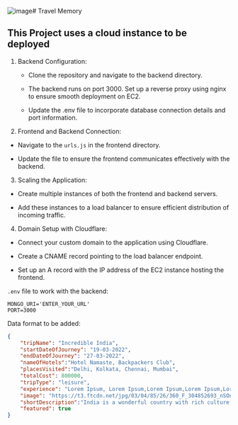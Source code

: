 ![image](https://github.com/Sadashiva84/TravelMemory/assets/137101252/703568a2-f0e9-484b-8f82-ef8ef9e4abd1)# Travel Memory
## This Project uses a cloud instance to be deployed

1. Backend Configuration:

   - Clone the repository and navigate to the backend directory.

   - The backend runs on port 3000. Set up a reverse proxy using nginx to ensure smooth deployment on EC2.

   - Update the .env file to incorporate database connection details and port information.

 2. Frontend and Backend Connection:

   - Navigate to the `urls.js` in the frontend directory.

   - Update the file to ensure the frontend communicates effectively with the backend.

 3. Scaling the Application:

   - Create multiple instances of both the frontend and backend servers.

   - Add these instances to a load balancer to ensure efficient distribution of incoming traffic.

 4. Domain Setup with Cloudflare:

   - Connect your custom domain to the application using Cloudflare.

   - Create a CNAME record pointing to the load balancer endpoint.

   - Set up an A record with the IP address of the EC2 instance hosting the frontend.





`.env` file to work with the backend:

```
MONGO_URI='ENTER_YOUR_URL'
PORT=3000
```

Data format to be added: 

```json
{
    "tripName": "Incredible India",
    "startDateOfJourney": "19-03-2022",
    "endDateOfJourney": "27-03-2022",
    "nameOfHotels":"Hotel Namaste, Backpackers Club",
    "placesVisited":"Delhi, Kolkata, Chennai, Mumbai",
    "totalCost": 800000,
    "tripType": "leisure",
    "experience": "Lorem Ipsum, Lorem Ipsum,Lorem Ipsum,Lorem Ipsum,Lorem Ipsum,Lorem Ipsum,Lorem Ipsum,Lorem Ipsum,Lorem Ipsum,Lorem Ipsum,Lorem Ipsum,Lorem Ipsum,Lorem Ipsum,Lorem Ipsum,Lorem Ipsum,Lorem Ipsum,Lorem Ipsum,Lorem Ipsum,Lorem Ipsum,Lorem Ipsum,Lorem Ipsum,Lorem Ipsum,Lorem Ipsum,Lorem Ipsum,Lorem Ipsum,Lorem Ipsum,Lorem Ipsum, ",
    "image": "https://t3.ftcdn.net/jpg/03/04/85/26/360_F_304852693_nSOn9KvUgafgvZ6wM0CNaULYUa7xXBkA.jpg",
    "shortDescription":"India is a wonderful country with rich culture and good people.",
    "featured": true
}
```
